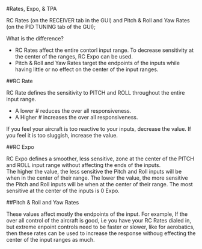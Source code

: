 #Rates, Expo, & TPA

RC Rates (on the RECEIVER tab in the GUI)  and Pitch & Roll and Yaw Rates (on the PID TUNING tab of the GUI);  

What is the difference?

* RC Rates affect the entire contorl input range. To decrease sensitivity at the center of the ranges, RC Expo can be used.
* Pitch & Roll and Yaw Rates target the endpoints of the inputs while having little or no effect on the center of the input ranges.

##RC Rate

RC Rate defines the sensitivity to PITCH and ROLL throughout the entire input range. 
* A lower # reduces the over all responsiveness. 
* A Higher # increases the over all responsiveness. 

If you feel your aircraft is too reactive to your inputs, decrease the value. If you feel it is too sluggish, increase the value. 

##RC Expo

RC Expo defines a smoother, less sensitive, zone at the center of the PITCH and ROLL input range without affecting the ends of the inputs.  
The higher the value, the less sensitive the Pitch and Roll inputs will be when in the center of their range. The lower the value, the more sensitive the Pitch and Roll inputs will be when at the center of their range.
The most sensitive at the center of the inputs is 0 Expo.

##Pitch & Roll and Yaw Rates

These values affect mostly the endpoints of the input.  For example,  If the over all control of the aircraft is good, i.e you have your RC Rates dialed in, but extreme enpoint controls need to be faster or slower, like for aerobatics, then these rates can be used to increase the response withoug effecting the center of the input ranges as much.


